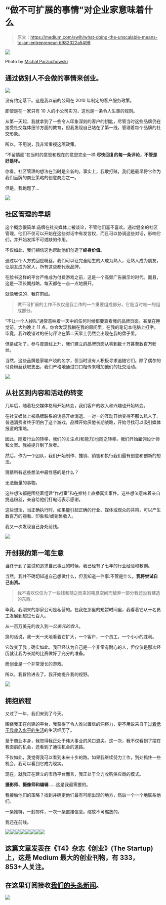 # “做不可扩展的事情”对企业家意味着什么

> 原文：<https://medium.com/swlh/what-doing-the-unscalable-means-to-an-entrepreneur-b982322a5498>

![](img/821719f132b33b06f1f6c37e894a019d.png)

Photo by [Michał Parzuchowski](https://unsplash.com/@mparzuchowski?utm_source=medium&utm_medium=referral)

## 通过做别人不会做的事情来创业。

![](img/2e10d949b1677eca32305def0ff244ba.png)

没有约定落下。这是我以前的公司在 2010 年制定的客户服务政策。

即使是在一家只有 10 人的小公司实习，这也是一条令人生畏的规则。

从第一天起，我就拿到了一些令人印象深刻的客户的钥匙，尽管当时这些品牌仍在接受社交媒体细节方面的教育，但我发现自己站在了第一线，管理着每个品牌的社交形象。

所以，不用说，我非常重视这项政策。

“不留情面”在当时的意思和现在的意思完全一样:**尽快回复的每一条评论，不管是好是坏。**

你看，社区管理的想法在当时是全新的。事实上，我敢打赌，我们是最早将它作为我们品牌的商业策略的创意商店之一。

但是，我跑题了…

![](img/2e10d949b1677eca32305def0ff244ba.png)

## 社区管理的早期

这个概念很简单:品牌在社交媒体上被谈论，不管他们喜不喜欢。通过健全的社区管理，他们不仅可以开始在这些对话中有发言权，而且可以协调这些对话，影响它们，并开始发挥不可或缺的作用。

不仅如此，我们相信这也帮助他们创造了**终身价值**。

通过以个人方式回应粉丝，我们可以让完全陌生的人成为熟人，让熟人成为朋友，让朋友成为家人，所有这些都代表品牌。

在脸书这样的平台严格成为付费游戏之前，这是一个高频广告展示的时代。而且，这是一项长期战略，每天都在一点一点地展开。

就像我说的，我在前线。

> 做不可扩展的工作不仅仅是我工作的一个重要组成部分，它是当时唯一的组成部分。

“不让一个人掉队”通常意味着一天中的任何时候都要查看我的品牌页面。甚至在睡觉前，大约晚上 11 点，你会发现我躺在我的房间里，在我的笔记本电脑上打字。毕竟，我昨晚错过的任何评论在第二天早上仍然会出现在我的盘子里。

但是成功了。参与度直线上升，我们建立的品牌页面从零到数十万甚至数百万粉丝。

当然，这些品牌是家喻户晓的名字，但当时没有人积极寻求追随它们。除了偶尔的付费粉丝获取支出，我们严格地通过口口相传来增加他们的社交活动。

![](img/2e10d949b1677eca32305def0ff244ba.png)

## 从社区到内容和活动的转变

几年后，随着社交媒体格局开始转变，我们客户的收入和兴趣也开始转变。

在社交媒体上被品牌联系的诱惑开始消退。一对一的互动开始变得不那么私人了。普通消费者终于明白了这个游戏，品牌开始厌倦长期战略，开始寻找可以吸引媒体报道的策略。

因此，随着行业的转移，我们的关注点(和能力)也随之转移。我们开始雇佣设计师和文案。我被提升到了后者。

然后，作为一个团队，我们开始制作、推销、销售和执行我们最有创意和创新的想法。

猜猜所有这些想法中最性感的是什么？

无法衡量的事物。

这些想法都是围绕着组建“作战室”和在推特上直播真实事件。这些想法意味着亲自挑选粉丝，亲自给他们打电话表示感谢。

这些想法，当正确执行时，如果能引起正确的行业、媒体或观众的共鸣，可以产生数百万的观看、印象和/或销售收入。

我又一次发现自己身处前线。

![](img/2e10d949b1677eca32305def0ff244ba.png)

## 开创我的第一笔生意

当终于到了尝试和追求自己事业的时候，我已经有了七年的行业经验和教训。

当然，我并不确切知道自己想做什么，但我知道一件事:不管是什么，**我将尝试自己出资。**

> 我不喜欢仅仅为了一些钱和随之而来的喘息空间而放弃一部分我还没有建造的东西。

毕竟，我刚来的那家公司是私营的。在我在那里的短暂时间里，我看着它从十名员工发展到超过七百人。

从一百万美元的收入到*一亿美元的收入*。

换句话说，我一天一天地看着它扩大，一个客户，一个员工，一个小小的胜利。

它改变了我；确实如此。我已经认为自己是一个非常有耐心的人，但仅仅是那次经历就让我为长期的比赛做好了充分的准备。

而创业是一个非常漫长的游戏。

所以，我冒险进去了。我开始提升我的视野。

![](img/2e10d949b1677eca32305def0ff244ba.png)

## 拥抱旅程

又过了一年，我们来到了今天。

围绕我正在创建的平台，我获得了令人难以置信的洞察力，更不用说来自于[过着低于我收入水平的生活](https://psiloveyou.xyz/the-art-of-living-below-your-means-so-you-can-one-day-live-above-the-standard-aaff5b095014)的生活经历了。

至于商业本身，我觉得我正处于伟大事业的风口浪尖。这一次，我不仅看到了摆在我面前的机会，还看到了通往机会的道路。

不仅如此，我觉得我可以看到未来十步的路。如果我继续努力工作，到处抓住一些机会，我可以看到它成为现实。

现在，就我正在建立的市场平台而言，我正处于全力收购供应商的模式。

**摄影师、摄像师和编辑**……这是我最需要的。

我接触他们的策略？找到并确定他们最有可能出现的地方，然后一个一个地联系他们。

一条推特，一封邮件，一次一条直接信息。缩放不可缩放的。

我还在前线。

![](img/2e10d949b1677eca32305def0ff244ba.png)[![](img/08b0d4801440744069737ca613f87c82.png)](https://facebook.com/imstevecampbell)[![](img/03f39a0a2fe4237bce5ced6873a5f74d.png)](https://instagram.com/imstevecampbell)[![](img/523935a94a02ccd1dfe65e1a65c1ab4d.png)](https://linkedin.com/in/imstevecampbell)[![](img/452e5a99941ea0dddc9cf7ffd3806cce.png)](https://medium.com/@steve_campbell)[![](img/d9aaa9d28cb7f9d556a64caa903abec3.png)](https://twitter.com/steve_campbell)[![](img/d5b84e66d3d90d17bf7c574e2e858ca9.png)](https://www.youtube.com/stevecampbellvids?sub_confirmation=1)[![](img/308a8d84fb9b2fab43d66c117fcc4bb4.png)](https://medium.com/swlh)

## 这篇文章发表在《T4》杂志《创业》(The Startup)上，这是 Medium 最大的创业刊物，有 333，853+人关注。

## 在这里订阅接收[我们的头条新闻](http://growthsupply.com/the-startup-newsletter/)。

[![](img/b0164736ea17a63403e660de5dedf91a.png)](https://medium.com/swlh)